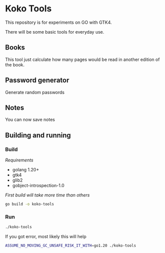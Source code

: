 # Koko Tools

This repository is for experiments on GO with GTK4.

There will be some basic tools for everyday use.

## Books
This tool just calculate how many pages would be read in another edition of the book.
## Password generator
Generate random passwords
## Notes
You can now save notes

## Building and running
### Build

*Requirements*
* golang 1.20+
* gtk4
* glib2
* gobject-introspection-1.0

_First build will take more time than others_

```sh
go build -o koko-tools
```
### Run
```sh
./koko-tools
```

If you got error, most likely this will help
```sh
ASSUME_NO_MOVING_GC_UNSAFE_RISK_IT_WITH=go1.20 ./koko-tools
```
